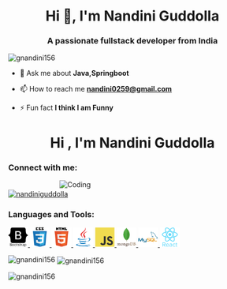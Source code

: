 <h1 align="center">Hi 👋, I'm Nandini Guddolla</h1>
<h3 align="center">A passionate fullstack developer from India</h3>

<p align="left"> <img src="https://komarev.com/ghpvc/?username=gnandini156&label=Profile%20views&color=0e75b6&style=flat" alt="gnandini156" /> </p>

- 💬 Ask me about **Java,Springboot**

- 📫 How to reach me **nandini0259@gmail.com**

- ⚡ Fun fact **I think I am Funny**
<h1 align="center">Hi , I'm Nandini Guddolla</h1>
<h3 align="left">Connect with me:</h3>
<img align ="right" alt="Coding" width="400" src="https://miro.medium.com/v2/resize:fit:1360/0*7Q3yvSIv_t0ioJ-Z.gif">

<p align="left">
<a href="https://linkedin.com/in/nandiniguddolla" target="blank"><img align="center" src="https://raw.githubusercontent.com/rahuldkjain/github-profile-readme-generator/master/src/images/icons/Social/linked-in-alt.svg" alt="nandiniguddolla" height="30" width="40" /></a>
</p>

<h3 align="left">Languages and Tools:</h3>
<p align="left"> <a href="https://getbootstrap.com" target="_blank" rel="noreferrer"> <img src="https://raw.githubusercontent.com/devicons/devicon/master/icons/bootstrap/bootstrap-plain-wordmark.svg" alt="bootstrap" width="40" height="40"/> </a> <a href="https://www.w3schools.com/css/" target="_blank" rel="noreferrer"> <img src="https://raw.githubusercontent.com/devicons/devicon/master/icons/css3/css3-original-wordmark.svg" alt="css3" width="40" height="40"/> </a> <a href="https://www.w3.org/html/" target="_blank" rel="noreferrer"> <img src="https://raw.githubusercontent.com/devicons/devicon/master/icons/html5/html5-original-wordmark.svg" alt="html5" width="40" height="40"/> </a> <a href="https://www.java.com" target="_blank" rel="noreferrer"> <img src="https://raw.githubusercontent.com/devicons/devicon/master/icons/java/java-original.svg" alt="java" width="40" height="40"/> </a> <a href="https://developer.mozilla.org/en-US/docs/Web/JavaScript" target="_blank" rel="noreferrer"> <img src="https://raw.githubusercontent.com/devicons/devicon/master/icons/javascript/javascript-original.svg" alt="javascript" width="40" height="40"/> </a> <a href="https://www.mongodb.com/" target="_blank" rel="noreferrer"> <img src="https://raw.githubusercontent.com/devicons/devicon/master/icons/mongodb/mongodb-original-wordmark.svg" alt="mongodb" width="40" height="40"/> </a> <a href="https://www.mysql.com/" target="_blank" rel="noreferrer"> <img src="https://raw.githubusercontent.com/devicons/devicon/master/icons/mysql/mysql-original-wordmark.svg" alt="mysql" width="40" height="40"/> </a> <a href="https://reactjs.org/" target="_blank" rel="noreferrer"> <img src="https://raw.githubusercontent.com/devicons/devicon/master/icons/react/react-original-wordmark.svg" alt="react" width="40" height="40"/> </a> </p>

<p><img align="left" src="https://github-readme-stats.vercel.app/api/top-langs?username=gnandini156&show_icons=true&locale=en&layout=compact" alt="gnandini156" /></p>

<p>&nbsp;<img align="center" src="https://github-readme-stats.vercel.app/api?username=gnandini156&show_icons=true&locale=en" alt="gnandini156" /></p>

<p><img align="center" src="https://github-readme-streak-stats.herokuapp.com/?user=gnandini156&" alt="gnandini156" /></p>
